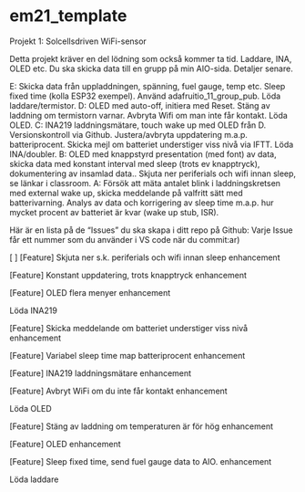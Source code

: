 # em21_template

Projekt 1: Solcellsdriven WiFi-sensor

Detta projekt kräver en del lödning som också kommer ta tid. Laddare, INA, OLED etc.
Du ska skicka data till en grupp på min AIO-sida. Detaljer senare.

E:	Skicka data från uppladdningen, spänning, fuel gauge, temp etc. 
	Sleep fixed time (kolla ESP32 exempel). Använd adafruitio_11_group_pub. 
	Löda laddare/termistor.
D:	OLED med auto-off, initiera med Reset. Stäng av laddning om termistorn varnar. 
	Avbryta Wifi om man inte får kontakt. Löda OLED.
C:	INA219 laddningsmätare, touch wake up med OLED från D. Versionskontroll via 
	Github. Justera/avbryta uppdatering m.a.p. batteriprocent. Skicka mejl om
	batteriet understiger viss nivå via IFTT.
	Löda INA/doubler.
B:	OLED med knappstyrd presentation (med font) av data, skicka data med 
	konstant interval med sleep (trots ev knapptryck), dokumentering av 
	insamlad data.. Skjuta ner periferials och wifi innan sleep, se länkar i classroom.
A:	Försök att mäta antalet blink i laddningskretsen med external wake up, skicka 
	meddelande på valfritt sätt med batterivarning.
	Analys av data och korrigering av sleep time m.a.p. hur mycket procent av
	batteriet är kvar (wake up stub, ISR).
	
Här är en lista på de “Issues” du ska skapa i ditt repo på Github:
Varje Issue får ett nummer som du använder i VS code när du commit:ar)

 [ ] [Feature] Skjuta ner s.k. periferials och wifi innan sleep enhancement

[Feature] Konstant uppdatering, trots knapptryck enhancement

[Feature] OLED flera menyer enhancement

Löda INA219

[Feature] Skicka meddelande om batteriet understiger viss nivå enhancement

[Feature] Variabel sleep time map batteriprocent enhancement

[Feature] INA219 laddningsmätare enhancement

[Feature] Avbryt WiFi om du inte får kontakt enhancement

Löda OLED

[Feature] Stäng av laddning om temperaturen är för hög enhancement

[Feature] OLED enhancement

[Feature] Sleep fixed time, send fuel gauge data to AIO. enhancement

Löda laddare
	
	

